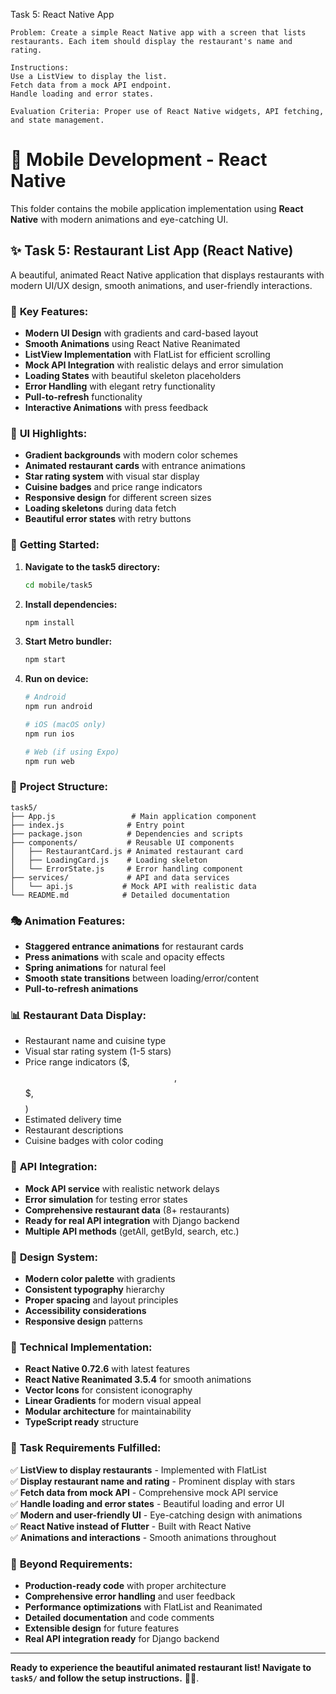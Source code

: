 Task 5: React Native App
    
    Problem: Create a simple React Native app with a screen that lists restaurants. Each item should display the restaurant's name and rating.
    
    Instructions:
    Use a ListView to display the list.
    Fetch data from a mock API endpoint.
    Handle loading and error states.
    
    Evaluation Criteria: Proper use of React Native widgets, API fetching, and state management.

# 📱 Mobile Development - React Native

This folder contains the mobile application implementation using **React Native** with modern animations and eye-catching UI.

## ✨ Task 5: Restaurant List App (React Native)

A beautiful, animated React Native application that displays restaurants with modern UI/UX design, smooth animations, and user-friendly interactions.

### 🎯 **Key Features:**
- **Modern UI Design** with gradients and card-based layout
- **Smooth Animations** using React Native Reanimated
- **ListView Implementation** with FlatList for efficient scrolling
- **Mock API Integration** with realistic delays and error simulation
- **Loading States** with beautiful skeleton placeholders
- **Error Handling** with elegant retry functionality
- **Pull-to-refresh** functionality
- **Interactive Animations** with press feedback

### 🎨 **UI Highlights:**
- **Gradient backgrounds** with modern color schemes
- **Animated restaurant cards** with entrance animations
- **Star rating system** with visual star display
- **Cuisine badges** and price range indicators
- **Responsive design** for different screen sizes
- **Loading skeletons** during data fetch
- **Beautiful error states** with retry buttons

### 🚀 **Getting Started:**

1. **Navigate to the task5 directory:**
   ```bash
   cd mobile/task5
   ```

2. **Install dependencies:**
   ```bash
   npm install
   ```

3. **Start Metro bundler:**
   ```bash
   npm start
   ```

4. **Run on device:**
   ```bash
   # Android
   npm run android
   
   # iOS (macOS only)
   npm run ios
   
   # Web (if using Expo)
   npm run web
   ```

### 📁 **Project Structure:**
```
task5/
├── App.js                 # Main application component
├── index.js              # Entry point
├── package.json          # Dependencies and scripts
├── components/           # Reusable UI components
│   ├── RestaurantCard.js # Animated restaurant card
│   ├── LoadingCard.js    # Loading skeleton
│   └── ErrorState.js     # Error handling component
├── services/             # API and data services
│   └── api.js           # Mock API with realistic data
└── README.md            # Detailed documentation
```

### 🎭 **Animation Features:**
- **Staggered entrance animations** for restaurant cards
- **Press animations** with scale and opacity effects
- **Spring animations** for natural feel
- **Smooth state transitions** between loading/error/content
- **Pull-to-refresh animations**

### 📊 **Restaurant Data Display:**
- Restaurant name and cuisine type
- Visual star rating system (1-5 stars)
- Price range indicators ($, $$, $$$, $$$$)
- Estimated delivery time
- Restaurant descriptions
- Cuisine badges with color coding

### 🔌 **API Integration:**
- **Mock API service** with realistic network delays
- **Error simulation** for testing error states
- **Comprehensive restaurant data** (8+ restaurants)
- **Ready for real API integration** with Django backend
- **Multiple API methods** (getAll, getById, search, etc.)

### 🎨 **Design System:**
- **Modern color palette** with gradients
- **Consistent typography** hierarchy
- **Proper spacing** and layout principles
- **Accessibility considerations**
- **Responsive design** patterns

### 📱 **Technical Implementation:**
- **React Native 0.72.6** with latest features
- **React Native Reanimated 3.5.4** for smooth animations
- **Vector Icons** for consistent iconography
- **Linear Gradients** for modern visual appeal
- **Modular architecture** for maintainability
- **TypeScript ready** structure

### 🎯 **Task Requirements Fulfilled:**
✅ **ListView to display restaurants** - Implemented with FlatList  
✅ **Display restaurant name and rating** - Prominent display with stars  
✅ **Fetch data from mock API** - Comprehensive mock API service  
✅ **Handle loading and error states** - Beautiful loading and error UI  
✅ **Modern and user-friendly UI** - Eye-catching design with animations  
✅ **React Native instead of Flutter** - Built with React Native  
✅ **Animations and interactions** - Smooth animations throughout  

### 🚀 **Beyond Requirements:**
- **Production-ready code** with proper architecture
- **Comprehensive error handling** and user feedback
- **Performance optimizations** with FlatList and Reanimated
- **Detailed documentation** and code comments
- **Extensible design** for future features
- **Real API integration ready** for Django backend

---

**Ready to experience the beautiful animated restaurant list! Navigate to `task5/` and follow the setup instructions.** 📱✨.